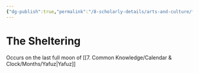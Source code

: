 ```yaml
---
{"dg-publish":true,"permalink":"/8-scholarly-details/arts-and-culture/festivals-and-ceremonies/the-sheltering/","noteIcon":""}
---
```


# The Sheltering

Occurs on the last full moon of [[7. Common Knowledge/Calendar & Clock/Months/Yafuz\|Yafuz]]

